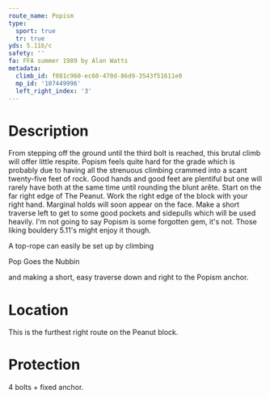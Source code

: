 ```yaml
---
route_name: Popism
type:
  sport: true
  tr: true
yds: 5.11b/c
safety: ''
fa: FFA summer 1989 by Alan Watts
metadata:
  climb_id: f081c960-ec60-470d-86d9-3543f51611e0
  mp_id: '107449996'
  left_right_index: '3'
---
```

# Description
From stepping off the ground until the third bolt is reached, this brutal climb will offer little respite.  Popism feels quite hard for the grade which is probably due to having all the strenuous climbing crammed into a scant twenty-five feet of rock.  Good hands and good feet are plentiful but one will rarely have both at the same time until rounding the blunt arête.  Start on the far right edge of The Peanut.  Work the right edge of the block with your right hand.  Marginal holds will soon appear on the face.  Make a short traverse left to get to some good pockets and sidepulls which will be used heavily.  I'm not going to say Popism is some forgotten gem, it's not.  Those liking bouldery 5.11's might enjoy it though.

A top-rope can easily be set up by climbing

Pop Goes the Nubbin

and making a short, easy traverse down and right to the Popism anchor.

# Location
This is the furthest right route on the Peanut block.

# Protection
4 bolts + fixed anchor.
